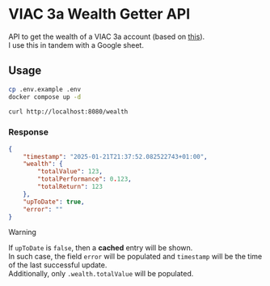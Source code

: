 # VIAC 3a Wealth Getter API
API to get the wealth of a VIAC 3a account (based on [this](https://github.com/ThisIsntTheWay/viac-wealth-getter)).  
I use this in tandem with a Google sheet.

## Usage
```bash
cp .env.example .env
docker compose up -d

curl http://localhost:8080/wealth
```

### Response
```json
{
    "timestamp": "2025-01-21T21:37:52.082522743+01:00",
    "wealth": {
        "totalValue": 123,
        "totalPerformance": 0.123,
        "totalReturn": 123
    },
    "upToDate": true,
    "error": ""
}
```

> [!WARNING]  
> If `upToDate` is `false`, then a **cached** entry will be shown.  
> In such case, the field `error` will be populated and `timestamp` will be the time of the last successful update.  
> Additionally, only `.wealth.totalValue` will be populated.
